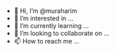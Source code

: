- 👋 Hi, I’m @muraharim
- 👀 I’m interested in ...
- 🌱 I’m currently learning ...
- 💞️ I’m looking to collaborate on ...
- 📫 How to reach me ...

<!---
muraharim/muraharim is a ✨ special ✨ repository because its `README.md` (this file) appears on your GitHub profile.
You can click the Preview link to take a look at your changes.
--->
